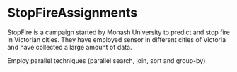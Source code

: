 # StopFireAssignments
StopFire is a campaign started by Monash University to predict and stop fire in Victorian cities.
They have employed sensor in different cities of Victoria and have collected a large amount of
data.

Employ parallel techniques (parallel search, join, sort and group-by)